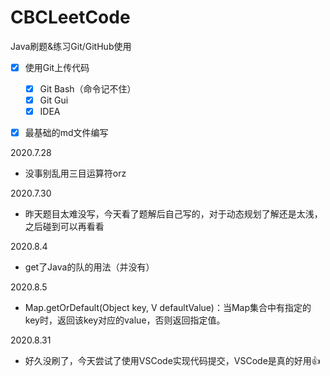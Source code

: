 # CBCLeetCode
Java刷题&amp;练习Git/GitHub使用

- [x] 使用Git上传代码
  - [x] Git Bash（命令记不住）
  - [x] Git Gui
  - [x] IDEA
- [x] 最基础的md文件编写



2020.7.28

- 没事别乱用三目运算符orz



2020.7.30

- 昨天题目太难没写，今天看了题解后自己写的，对于动态规划了解还是太浅，之后碰到可以再看看



2020.8.4

- get了Java的队的用法（并没有）



2020.8.5

- Map.getOrDefault(Object key, V defaultValue)：当Map集合中有指定的key时，返回该key对应的value，否则返回指定值。

2020.8.31
- 好久没刷了，今天尝试了使用VSCode实现代码提交，VSCode是真的好用👍